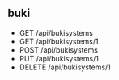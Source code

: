## buki
- GET /api/bukisystems
- GET /api/bukisystems/1
- POST /api/bukisystems
- PUT /api/bukisystems/1
- DELETE /api/bukisystems/1
